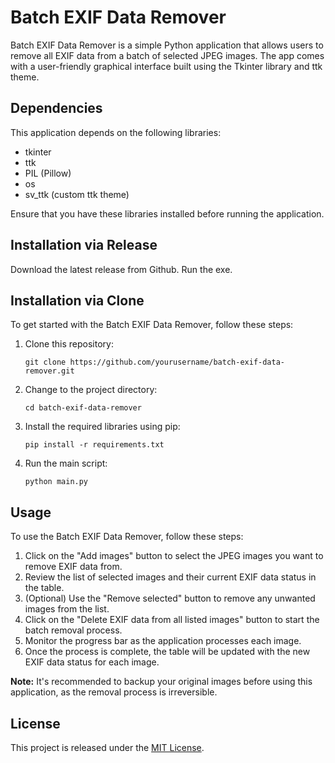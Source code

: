
# Batch EXIF Data Remover

Batch EXIF Data Remover is a simple Python application that allows users to remove all EXIF data from a batch of selected JPEG images. The app comes with a user-friendly graphical interface built using the Tkinter library and ttk theme.

## Dependencies

This application depends on the following libraries:

-   tkinter
-   ttk
-   PIL (Pillow)
-   os
-   sv_ttk (custom ttk theme)

Ensure that you have these libraries installed before running the application.

## Installation via Release

Download the latest release from Github. Run the exe.


## Installation via Clone

To get started with the Batch EXIF Data Remover, follow these steps:

1.  Clone this repository:

    `git clone https://github.com/yourusername/batch-exif-data-remover.git` 
    
2.  Change to the project directory:

    `cd batch-exif-data-remover` 
    
3.  Install the required libraries using pip:

    `pip install -r requirements.txt` 
   
   
4.  Run the main script:

    `python main.py` 
    

## Usage

To use the Batch EXIF Data Remover, follow these steps:

1.  Click on the "Add images" button to select the JPEG images you want to remove EXIF data from.
2.  Review the list of selected images and their current EXIF data status in the table.
3.  (Optional) Use the "Remove selected" button to remove any unwanted images from the list.
4.  Click on the "Delete EXIF data from all listed images" button to start the batch removal process.
5.  Monitor the progress bar as the application processes each image.
6.  Once the process is complete, the table will be updated with the new EXIF data status for each image.

**Note:** It's recommended to backup your original images before using this application, as the removal process is irreversible.

## License

This project is released under the [MIT License](https://chat.openai.com/LICENSE).
